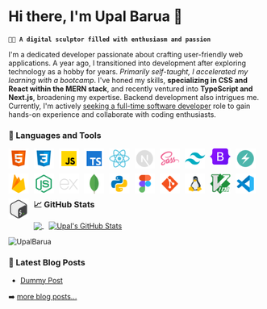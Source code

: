 # Hi there, I'm Upal Barua 👋

**`🧑‍🎨 A digital sculptor filled with enthusiasm and passion`**

<!-- <img style="height:200px;object-fit:cover;object-position:bottom;" src="./images/banner.gif" alt="banner" align="right"> -->

I'm a dedicated developer passionate about crafting user-friendly web applications. A year ago, I transitioned into development after exploring technology as a hobby for years. _Primarily self-taught, I accelerated my learning with a bootcamp_. I've honed my skills, **specializing in CSS and React within the MERN stack**, and recently ventured into **TypeScript and Next.js**, broadening my expertise. Backend development also intrigues me. Currently, I'm actively <u>seeking a full-time software developer</u> role to gain hands-on experience and collaborate with coding enthusiasts.

<!-- <br> -->

### 🧰 Languages and Tools

<img align="left" alt="HTML5" width="40px" style="padding-right:10px;padding-bottom:10px;" src="./images/icons/html5.png"/>
<img align="left" alt="CSS3" width="40px" style="padding-right:10px;padding-bottom:10px;" src="./images/icons/css3.png"/>
<img align="left" alt="Javascript" width="40px" style="padding-right:10px;padding-bottom:10px;" src="./images/icons/javascript.png"/>
<img align="left" alt="TypeScript" width="40px" style="padding-right:10px;padding-bottom:10px;" src="./images/icons/typescript.png"/>
<img align="left" alt="React" width="40px" style="padding-right:10px;padding-bottom:10px;" src="./images/icons/react.png"/>
<img align="left" alt="Next.js" width="40px" style="padding-right:10px;padding-bottom:10px;" src="./images/icons/next-js.png"/>
<img align="left" alt="Sass" width="40px" style="padding-right:10px;padding-bottom:10px;" src="./images/icons/sass.png"/>
<img align="left" alt="Tailwind CSS" width="40px" style="padding-right:10px;padding-bottom:10px;" src="./images/icons/tailwind.png"/>
<img align="left" alt="Bootstrap 5" width="40px" style="padding-right:10px;padding-bottom:10px;" src="./images/icons/bootstrap-5.png"/>
<img align="left" alt="Chakra UI" width="40px" style="padding-right:10px;padding-bottom:10px;" src="./images/icons/chakra-ui.png"/>
<img align="left" alt="Firebase" width="40px" style="padding-right:10px;padding-bottom:10px;" src="./images/icons/firebase.png"/>
<img align="left" alt="Node.js" width="40px" style="padding-right:10px;padding-bottom:10px;" src="./images/icons/node-js.png"/>
<img align="left" alt="Express.js" width="40px" style="padding-right:10px;padding-bottom:10px;" src="./images/icons/express-js.png"/>
<img align="left" alt="MongoDB" width="40px" style="padding-right:10px;padding-bottom:10px;" src="./images/icons/mongodb.png"/>
<img align="left" alt="Python" width="40px" style="padding-right:10px;padding-bottom:10px;" src="./images/icons/python.png"/>
<img align="left" alt="Figma" width="40px" style="padding-right:10px;padding-bottom:10px;" src="./images/icons/figma.png"/>
<img align="left" alt="Git" width="40px" style="padding-right:10px;padding-bottom:10px;" src="./images/icons/git.png"/>
<img align="left" alt="Linux" width="40px" style="padding-right:10px;padding-bottom:10px;" src="./images/icons/linux.png"/>
<img align="left" alt="Vim" width="40px" style="padding-right:10px;padding-bottom:10px;" src="./images/icons/vim.png"/>
<img align="left" alt="VSCode" width="40px" style="padding-right:10px;padding-bottom:10px;" src="./images/icons/vscode.png"/>
<img align="left" alt="Bash" width="40px" style="padding-right:10px;padding-bottom:10px;" src="./images/icons/bash.png"/>

<br>
<br>
<br>

### 📈 GitHub Stats

<a href="https://github.com/UpalBarua/UpalBarua" style="padding-right:10px">
  <img align="center" src="https://github-readme-stats.vercel.app/api/top-langs/?username=UpalBarua&hide=java,html,tex&title_color=ffffff&text_color=c9cacc&icon_color=2bbc8a&bg_color=1d1f21&langs_count=3" />
</a>
<a href="https://github.com/UpalBarua/UpalBarua">
  <img align="center" src="https://github-readme-stats.vercel.app/api?username=UpalBarua&show_icons=true&line_height=27&count_private=true&title_color=ffffff&text_color=c9cacc&icon_color=2bbc8a&bg_color=1d1f21" alt="Upal's GitHub Stats" />
</a>

<br>

<p align="left"> <img src="https://komarev.com/ghpvc/?username=UpalBarua&label=Profile%20views&color=0e75b6&style=flat" alt="UpalBarua"  align="left" /></p>

<br>

### 📕 Latest Blog Posts

<!-- BLOG-POST-LIST:START -->

- [Dummy Post](#)
<!-- BLOG-POST-LIST:END -->

➡️ [more blog posts...](#)

<!--

- 🌱 I’m currently learning **Next.js**

- 👨‍💻 All of my projects are available at [https://upal.vercel.app/](https://upal.vercel.app/)

- 💬 Ask me about **React, Javascript**

- 📫 How to reach me **upalbarua52@gmail.com**

- 📄 Know about my experiences [https://drive.google.com/file/d/1fAZLlu-XvqSaNsEETEspeyUlhd1XvMT6/view](https://drive.google.com/file/d/1fAZLlu-XvqSaNsEETEspeyUlhd1XvMT6/view)

- ⚡ Fun fact **I'm your personal humor curator, dedicated to keeping smiles abundant** -->
